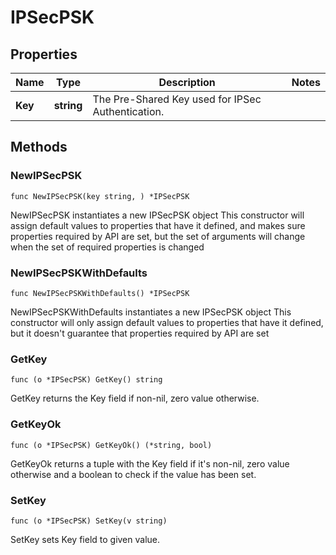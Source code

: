 # IPSecPSK

## Properties

|Name | Type | Description | Notes|
|------------ | ------------- | ------------- | -------------|
|**Key** | **string** | The Pre-Shared Key used for IPSec Authentication. | |

## Methods

### NewIPSecPSK

`func NewIPSecPSK(key string, ) *IPSecPSK`

NewIPSecPSK instantiates a new IPSecPSK object
This constructor will assign default values to properties that have it defined,
and makes sure properties required by API are set, but the set of arguments
will change when the set of required properties is changed

### NewIPSecPSKWithDefaults

`func NewIPSecPSKWithDefaults() *IPSecPSK`

NewIPSecPSKWithDefaults instantiates a new IPSecPSK object
This constructor will only assign default values to properties that have it defined,
but it doesn't guarantee that properties required by API are set

### GetKey

`func (o *IPSecPSK) GetKey() string`

GetKey returns the Key field if non-nil, zero value otherwise.

### GetKeyOk

`func (o *IPSecPSK) GetKeyOk() (*string, bool)`

GetKeyOk returns a tuple with the Key field if it's non-nil, zero value otherwise
and a boolean to check if the value has been set.

### SetKey

`func (o *IPSecPSK) SetKey(v string)`

SetKey sets Key field to given value.



